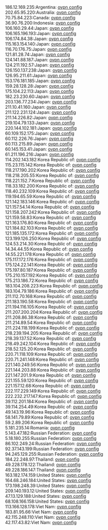 186.12.169.235:Argentina: [ovpn config](vpn/186_12_169_235.ovpn)  
202.65.95.220:Australia: [ovpn config](vpn/202_65_95_220.ovpn)  
70.75.84.223:Canada: [ovpn config](vpn/70_75_84_223.ovpn)  
36.90.76.200:Indonesia: [ovpn config](vpn/36_90_76_200.ovpn)  
106.160.29.44:Japan: [ovpn config](vpn/106_160_29_44.ovpn)  
106.165.196.193:Japan: [ovpn config](vpn/106_165_196_193.ovpn)  
106.174.84.38:Japan: [ovpn config](vpn/106_174_84_38.ovpn)  
115.163.154.140:Japan: [ovpn config](vpn/115_163_154_140.ovpn)  
116.70.176.75:Japan: [ovpn config](vpn/116_70_176_75.ovpn)  
121.81.28.74:Japan: [ovpn config](vpn/121_81_28_74.ovpn)  
124.141.88.187:Japan: [ovpn config](vpn/124_141_88_187.ovpn)  
124.211.192.57:Japan: [ovpn config](vpn/124_211_192_57.ovpn)  
126.150.137.238:Japan: [ovpn config](vpn/126_150_137_238.ovpn)  
126.95.211.61:Japan: [ovpn config](vpn/126_95_211_61.ovpn)  
153.176.181.185:Japan: [ovpn config](vpn/153_176_181_185.ovpn)  
159.28.128.28:Japan: [ovpn config](vpn/159_28_128_28.ovpn)  
175.104.22.113:Japan: [ovpn config](vpn/175_104_22_113.ovpn)  
182.23.230.60:Japan: [ovpn config](vpn/182_23_230_60.ovpn)  
203.136.77.234:Japan: [ovpn config](vpn/203_136_77_234.ovpn)  
211.10.41.160:Japan: [ovpn config](vpn/211_10_41_160.ovpn)  
211.122.231.124:Japan: [ovpn config](vpn/211_122_231_124.ovpn)  
211.14.226.82:Japan: [ovpn config](vpn/211_14_226_82.ovpn)  
219.104.79.133:Japan: [ovpn config](vpn/219_104_79_133.ovpn)  
220.144.102.181:Japan: [ovpn config](vpn/220_144_102_181.ovpn)  
60.109.152.175:Japan: [ovpn config](vpn/60_109_152_175.ovpn)  
60.112.226.76:Japan: [ovpn config](vpn/60_112_226_76.ovpn)  
60.113.215.89:Japan: [ovpn config](vpn/60_113_215_89.ovpn)  
60.145.153.41:Japan: [ovpn config](vpn/60_145_153_41.ovpn)  
61.211.196.216:Japan: [ovpn config](vpn/61_211_196_216.ovpn)  
114.202.143.182:Korea Republic of: [ovpn config](vpn/114_202_143_182.ovpn)  
115.23.115.142:Korea Republic of: [ovpn config](vpn/115_23_115_142.ovpn)  
118.217.190.202:Korea Republic of: [ovpn config](vpn/118_217_190_202.ovpn)  
118.218.205.55:Korea Republic of: [ovpn config](vpn/118_218_205_55.ovpn)  
118.221.152.7:Korea Republic of: [ovpn config](vpn/118_221_152_7.ovpn)  
118.33.182.200:Korea Republic of: [ovpn config](vpn/118_33_182_200.ovpn)  
118.40.232.109:Korea Republic of: [ovpn config](vpn/118_40_232_109.ovpn)  
119.194.65.59:Korea Republic of: [ovpn config](vpn/119_194_65_59.ovpn)  
121.142.183.146:Korea Republic of: [ovpn config](vpn/121_142_183_146.ovpn)  
121.157.54.14:Korea Republic of: [ovpn config](vpn/121_157_54_14.ovpn)  
121.158.207.242:Korea Republic of: [ovpn config](vpn/121_158_207_242.ovpn)  
121.159.58.83:Korea Republic of: [ovpn config](vpn/121_159_58_83.ovpn)  
121.163.176.80:Korea Republic of: [ovpn config](vpn/121_163_176_80.ovpn)  
121.184.82.103:Korea Republic of: [ovpn config](vpn/121_184_82_103.ovpn)  
121.185.135.172:Korea Republic of: [ovpn config](vpn/121_185_135_172.ovpn)  
123.199.126.250:Korea Republic of: [ovpn config](vpn/123_199_126_250.ovpn)  
124.53.214.30:Korea Republic of: [ovpn config](vpn/124_53_214_30.ovpn)  
14.34.44.55:Korea Republic of: [ovpn config](vpn/14_34_44_55.ovpn)  
14.55.221.178:Korea Republic of: [ovpn config](vpn/14_55_221_178.ovpn)  
175.117.172.176:Korea Republic of: [ovpn config](vpn/175_117_172_176.ovpn)  
175.124.22.141:Korea Republic of: [ovpn config](vpn/175_124_22_141.ovpn)  
175.197.80.187:Korea Republic of: [ovpn config](vpn/175_197_80_187.ovpn)  
175.210.157.192:Korea Republic of: [ovpn config](vpn/175_210_157_192.ovpn)  
175.213.186.72:Korea Republic of: [ovpn config](vpn/175_213_186_72.ovpn)  
183.104.208.223:Korea Republic of: [ovpn config](vpn/183_104_208_223.ovpn)  
183.104.79.186:Korea Republic of: [ovpn config](vpn/183_104_79_186.ovpn)  
211.112.70.168:Korea Republic of: [ovpn config](vpn/211_112_70_168.ovpn)  
211.183.190.58:Korea Republic of: [ovpn config](vpn/211_183_190_58.ovpn)  
211.194.116.105:Korea Republic of: [ovpn config](vpn/211_194_116_105.ovpn)  
211.207.200.204:Korea Republic of: [ovpn config](vpn/211_207_200_204.ovpn)  
211.208.86.38:Korea Republic of: [ovpn config](vpn/211_208_86_38.ovpn)  
211.214.89.54:Korea Republic of: [ovpn config](vpn/211_214_89_54.ovpn)  
211.224.118.199:Korea Republic of: [ovpn config](vpn/211_224_118_199.ovpn)  
218.239.194.205:Korea Republic of: [ovpn config](vpn/218_239_194_205.ovpn)  
218.39.137.52:Korea Republic of: [ovpn config](vpn/218_39_137_52.ovpn)  
218.49.242.104:Korea Republic of: [ovpn config](vpn/218_49_242_104.ovpn)  
218.52.125.20:Korea Republic of: [ovpn config](vpn/218_52_125_20.ovpn)  
220.71.118.109:Korea Republic of: [ovpn config](vpn/220_71_118_109.ovpn)  
220.71.241.148:Korea Republic of: [ovpn config](vpn/220_71_241_148.ovpn)  
221.140.249.56:Korea Republic of: [ovpn config](vpn/221_140_249_56.ovpn)  
221.144.203.88:Korea Republic of: [ovpn config](vpn/221_144_203_88.ovpn)  
221.147.201.9:Korea Republic of: [ovpn config](vpn/221_147_201_9.ovpn)  
221.155.59.120:Korea Republic of: [ovpn config](vpn/221_155_59_120.ovpn)  
221.157.12.68:Korea Republic of: [ovpn config](vpn/221_157_12_68.ovpn)  
222.117.229.149:Korea Republic of: [ovpn config](vpn/222_117_229_149.ovpn)  
222.232.217.147:Korea Republic of: [ovpn config](vpn/222_232_217_147.ovpn)  
39.112.201.184:Korea Republic of: [ovpn config](vpn/39_112_201_184.ovpn)  
39.114.254.49:Korea Republic of: [ovpn config](vpn/39_114_254_49.ovpn)  
49.143.19.96:Korea Republic of: [ovpn config](vpn/49_143_19_96.ovpn)  
58.141.79.89:Korea Republic of: [ovpn config](vpn/58_141_79_89.ovpn)  
59.2.89.206:Korea Republic of: [ovpn config](vpn/59_2_89_206.ovpn)  
5.181.235.14:Romania: [ovpn config](vpn/5_181_235_14.ovpn)  
5.143.47.182:Russian Federation: [ovpn config](vpn/5_143_47_182.ovpn)  
5.18.180.255:Russian Federation: [ovpn config](vpn/5_18_180_255.ovpn)  
86.102.249.24:Russian Federation: [ovpn config](vpn/86_102_249_24.ovpn)  
92.37.143.199:Russian Federation: [ovpn config](vpn/92_37_143_199.ovpn)  
94.245.129.255:Russian Federation: [ovpn config](vpn/94_245_129_255.ovpn)  
184.22.248.97:Thailand: [ovpn config](vpn/184_22_248_97.ovpn)  
49.228.178.122:Thailand: [ovpn config](vpn/49_228_178_122.ovpn)  
49.228.186.147:Thailand: [ovpn config](vpn/49_228_186_147.ovpn)  
163.182.174.159:United States: [ovpn config](vpn/163_182_174_159.ovpn)  
164.68.246.184:United States: [ovpn config](vpn/164_68_246_184.ovpn)  
173.198.248.39:United States: [ovpn config](vpn/173_198_248_39.ovpn)  
209.140.193.12:United States: [ovpn config](vpn/209_140_193_12.ovpn)  
47.13.129.188:United States: [ovpn config](vpn/47_13_129_188.ovpn)  
68.108.166.158:United States: [ovpn config](vpn/68_108_166_158.ovpn)  
113.166.128.178:Viet Nam: [ovpn config](vpn/113_166_128_178.ovpn)  
183.81.95.66:Viet Nam: [ovpn config](vpn/183_81_95_66.ovpn)  
42.115.248.110:Viet Nam: [ovpn config](vpn/42_115_248_110.ovpn)  
42.117.43.82:Viet Nam: [ovpn config](vpn/42_117_43_82.ovpn)  
